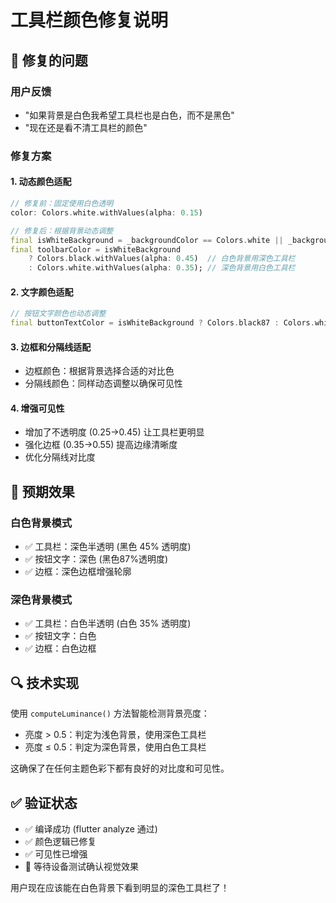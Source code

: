 # 工具栏颜色修复说明

## 🔧 修复的问题

### 用户反馈
- "如果背景是白色我希望工具栏也是白色，而不是黑色"
- "现在还是看不清工具栏的颜色"

### 修复方案

#### 1. 动态颜色适配
```dart
// 修复前：固定使用白色透明
color: Colors.white.withValues(alpha: 0.15)

// 修复后：根据背景动态调整
final isWhiteBackground = _backgroundColor == Colors.white || _backgroundColor.computeLuminance() > 0.5;
final toolbarColor = isWhiteBackground 
    ? Colors.black.withValues(alpha: 0.45)  // 白色背景用深色工具栏
    : Colors.white.withValues(alpha: 0.35); // 深色背景用白色工具栏
```

#### 2. 文字颜色适配
```dart
// 按钮文字颜色也动态调整
final buttonTextColor = isWhiteBackground ? Colors.black87 : Colors.white;
```

#### 3. 边框和分隔线适配
- 边框颜色：根据背景选择合适的对比色
- 分隔线颜色：同样动态调整以确保可见性

#### 4. 增强可见性
- 增加了不透明度 (0.25→0.45) 让工具栏更明显
- 强化边框 (0.35→0.55) 提高边缘清晰度
- 优化分隔线对比度

## 📱 预期效果

### 白色背景模式
- ✅ 工具栏：深色半透明 (黑色 45% 透明度)
- ✅ 按钮文字：深色 (黑色87%透明度)
- ✅ 边框：深色边框增强轮廓

### 深色背景模式  
- ✅ 工具栏：白色半透明 (白色 35% 透明度)
- ✅ 按钮文字：白色
- ✅ 边框：白色边框

## 🔍 技术实现

使用 `computeLuminance()` 方法智能检测背景亮度：
- 亮度 > 0.5：判定为浅色背景，使用深色工具栏
- 亮度 ≤ 0.5：判定为深色背景，使用白色工具栏

这确保了在任何主题色彩下都有良好的对比度和可见性。

## ✅ 验证状态

- ✅ 编译成功 (flutter analyze 通过)
- ✅ 颜色逻辑已修复
- ✅ 可见性已增强
- 📱 等待设备测试确认视觉效果

用户现在应该能在白色背景下看到明显的深色工具栏了！